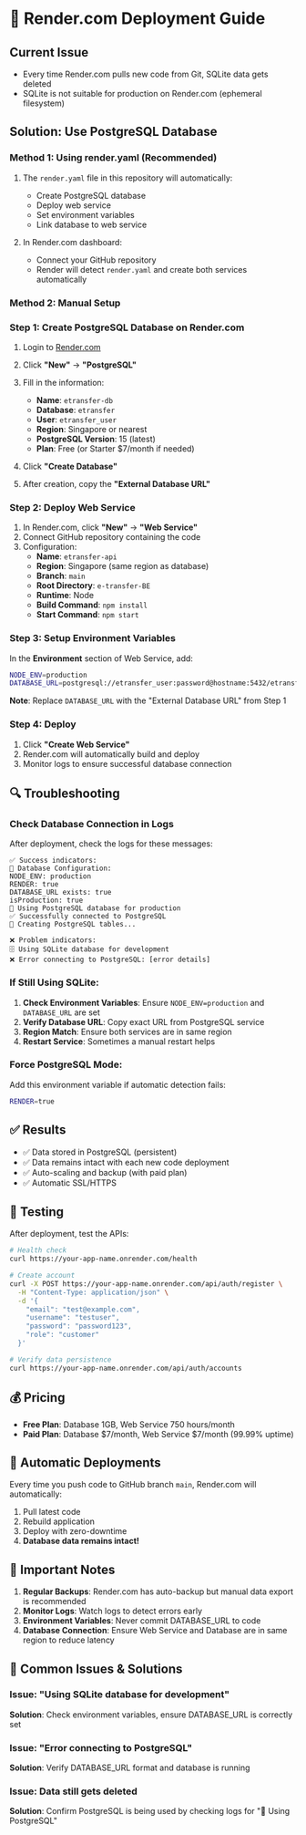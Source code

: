 # 🚀 Render.com Deployment Guide

## Current Issue
- Every time Render.com pulls new code from Git, SQLite data gets deleted
- SQLite is not suitable for production on Render.com (ephemeral filesystem)

## Solution: Use PostgreSQL Database

### Method 1: Using render.yaml (Recommended)

1. The `render.yaml` file in this repository will automatically:
   - Create PostgreSQL database
   - Deploy web service
   - Set environment variables
   - Link database to web service

2. In Render.com dashboard:
   - Connect your GitHub repository
   - Render will detect `render.yaml` and create both services automatically

### Method 2: Manual Setup

### Step 1: Create PostgreSQL Database on Render.com

1. Login to [Render.com](https://render.com)
2. Click **"New"** → **"PostgreSQL"**
3. Fill in the information:
   - **Name**: `etransfer-db`
   - **Database**: `etransfer`
   - **User**: `etransfer_user`
   - **Region**: Singapore or nearest
   - **PostgreSQL Version**: 15 (latest)
   - **Plan**: Free (or Starter $7/month if needed)

4. Click **"Create Database"**
5. After creation, copy the **"External Database URL"**

### Step 2: Deploy Web Service

1. In Render.com, click **"New"** → **"Web Service"**
2. Connect GitHub repository containing the code
3. Configuration:
   - **Name**: `etransfer-api`
   - **Region**: Singapore (same region as database)
   - **Branch**: `main`
   - **Root Directory**: `e-transfer-BE`
   - **Runtime**: Node
   - **Build Command**: `npm install`
   - **Start Command**: `npm start`

### Step 3: Setup Environment Variables

In the **Environment** section of Web Service, add:

```bash
NODE_ENV=production
DATABASE_URL=postgresql://etransfer_user:password@hostname:5432/etransfer
```

**Note**: Replace `DATABASE_URL` with the "External Database URL" from Step 1

### Step 4: Deploy

1. Click **"Create Web Service"**
2. Render.com will automatically build and deploy
3. Monitor logs to ensure successful database connection

## 🔍 Troubleshooting

### Check Database Connection in Logs

After deployment, check the logs for these messages:

```
✅ Success indicators:
🔧 Database Configuration:
NODE_ENV: production
RENDER: true
DATABASE_URL exists: true
isProduction: true
🐘 Using PostgreSQL database for production
✅ Successfully connected to PostgreSQL
🐘 Creating PostgreSQL tables...
```

```
❌ Problem indicators:
🗄️ Using SQLite database for development
❌ Error connecting to PostgreSQL: [error details]
```

### If Still Using SQLite:

1. **Check Environment Variables**: Ensure `NODE_ENV=production` and `DATABASE_URL` are set
2. **Verify Database URL**: Copy exact URL from PostgreSQL service
3. **Region Match**: Ensure both services are in same region
4. **Restart Service**: Sometimes a manual restart helps

### Force PostgreSQL Mode:

Add this environment variable if automatic detection fails:
```bash
RENDER=true
```

## ✅ Results

- ✅ Data stored in PostgreSQL (persistent)
- ✅ Data remains intact with each new code deployment
- ✅ Auto-scaling and backup (with paid plan)
- ✅ Automatic SSL/HTTPS

## 🔧 Testing

After deployment, test the APIs:

```bash
# Health check
curl https://your-app-name.onrender.com/health

# Create account
curl -X POST https://your-app-name.onrender.com/api/auth/register \
  -H "Content-Type: application/json" \
  -d '{
    "email": "test@example.com",
    "username": "testuser",
    "password": "password123",
    "role": "customer"
  }'

# Verify data persistence
curl https://your-app-name.onrender.com/api/auth/accounts
```

## 💰 Pricing

- **Free Plan**: Database 1GB, Web Service 750 hours/month
- **Paid Plan**: Database $7/month, Web Service $7/month (99.99% uptime)

## 🔄 Automatic Deployments

Every time you push code to GitHub branch `main`, Render.com will automatically:
1. Pull latest code
2. Rebuild application
3. Deploy with zero-downtime
4. **Database data remains intact!**

## 🚨 Important Notes

1. **Regular Backups**: Render.com has auto-backup but manual data export is recommended
2. **Monitor Logs**: Watch logs to detect errors early
3. **Environment Variables**: Never commit DATABASE_URL to code
4. **Database Connection**: Ensure Web Service and Database are in same region to reduce latency

## 🐛 Common Issues & Solutions

### Issue: "Using SQLite database for development"
**Solution**: Check environment variables, ensure DATABASE_URL is correctly set

### Issue: "Error connecting to PostgreSQL"
**Solution**: Verify DATABASE_URL format and database is running

### Issue: Data still gets deleted
**Solution**: Confirm PostgreSQL is being used by checking logs for "🐘 Using PostgreSQL" 